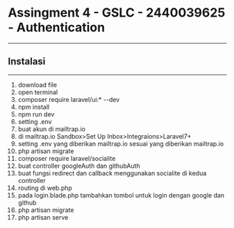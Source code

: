 # Assingment 4 - GSLC - 2440039625 - Authentication
***
## Instalasi
***
1. download file
2. open terminal
3. composer require laravel/ui:* --dev
4. npm install
5. npm run dev
6. setting .env
7. buat akun di mailtrap.io
8. di mailtrap.io Sandbox>Set Up Inbox>Integraions>Laravel7+
9. setting .env yang diberikan mailtrap.io sesuai yang diberikan mailtrap.io
10. php artisan migrate
11. composer require laravel/socialite
12. buat controller googleAuth dan githubAuth
13. buat fungsi redirect dan callback menggunakan socialite di kedua controller
14. routing di web.php
15. pada login.blade.php tambahkan tombol untuk login dengan google dan github
16. php artisan migrate
17. php artisan serve
